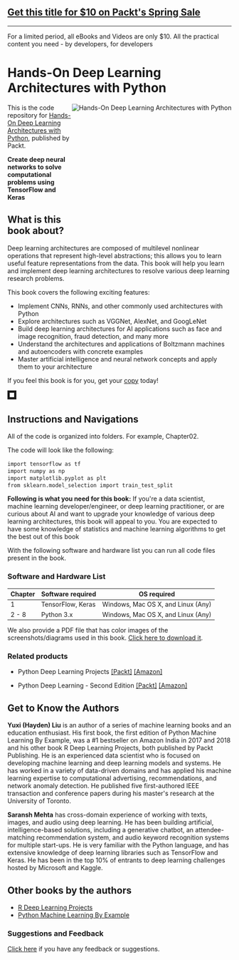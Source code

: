## [Get this title for $10 on Packt's Spring Sale](https://www.packt.com/B10283?utm_source=github&utm_medium=packt-github-repo&utm_campaign=spring_10_dollar_2022)
-----
For a limited period, all eBooks and Videos are only $10. All the practical content you need \- by developers, for developers

# Hands-On Deep Learning Architectures with Python

<a href="https://www2.packtpub.com/big-data-and-business-intelligence/hands-deep-learning-architectures-python?utm_source=github&utm_medium=repository&utm_campaign=9781788998086"><img src="https://www2.packtpub.com/sites/default/files/931210283Nner.png?utm_source=github&utm_medium=repository&utm_campaign=9781788998086" alt="Hands-On Deep Learning Architectures with Python" height="256px" align="right"></a>

This is the code repository for [Hands-On Deep Learning Architectures with Python](https://www2.packtpub.com/big-data-and-business-intelligence/hands-deep-learning-architectures-python?utm_source=github&utm_medium=repository&utm_campaign=9781788998086), published by Packt.

**Create deep neural networks to solve computational problems using TensorFlow and Keras**

## What is this book about?
Deep learning architectures are composed of multilevel nonlinear operations that represent high-level abstractions; this allows you to learn useful feature representations from the data. This book will help you learn and implement deep learning architectures to resolve various deep learning research problems.

This book covers the following exciting features:
* Implement CNNs, RNNs, and other commonly used architectures with Python
* Explore architectures such as VGGNet, AlexNet, and GoogLeNet
* Build deep learning architectures for AI applications such as face and image recognition, fraud detection, and many more
* Understand the architectures and applications of Boltzmann machines and autoencoders with concrete examples 
* Master artificial intelligence and neural network concepts and apply them to your architecture

If you feel this book is for you, get your [copy](https://www.amazon.com/dp/1788998081) today!

<a href="https://www.packtpub.com/?utm_source=github&utm_medium=banner&utm_campaign=GitHubBanner"><img src="https://raw.githubusercontent.com/PacktPublishing/GitHub/master/GitHub.png" 
alt="https://www.packtpub.com/" border="5" /></a>


## Instructions and Navigations
All of the code is organized into folders. For example, Chapter02.

The code will look like the following:
```
import tensorflow as tf
import numpy as np
import matplotlib.pyplot as plt
from sklearn.model_selection import train_test_split
```

**Following is what you need for this book:**
If you're a data scientist, machine learning developer/engineer, or deep learning practitioner, or are curious about AI and want to upgrade your knowledge of various deep learning architectures, this book will appeal to you. You are expected to have some knowledge of statistics and machine learning algorithms to get the best out of this book

With the following software and hardware list you can run all code files present in the book.

### Software and Hardware List

| Chapter  | Software required  | OS required                        |
| -------- | -------------------| -----------------------------------|
| 1        | TensorFlow, Keras  | Windows, Mac OS X, and Linux (Any) |
| 2 - 8    | Python 3.x         | Windows, Mac OS X, and Linux (Any) |


We also provide a PDF file that has color images of the screenshots/diagrams used in this book. [Click here to download it](https://www.packtpub.com/sites/default/files/downloads/9781788998086_ColorImages.pdf).


### Related products
* Python Deep Learning Projects [[Packt]](https://prod.packtpub.com/in/big-data-and-business-intelligence/python-deep-learning-projects?utm_source=github&utm_medium=repository&utm_campaign=9781788997096) [[Amazon]](https://www.amazon.com/dp/B07FNY2BZR)

* Python Deep Learning - Second Edition [[Packt]](https://prod.packtpub.com/in/big-data-and-business-intelligence/python-deep-learning-second-edition?utm_source=github&utm_medium=repository&utm_campaign=9781789348460) [[Amazon]](https://www.amazon.com/dp/B07KQ29CQ3)

## Get to Know the Authors
**Yuxi (Hayden) Liu**
is an author of a series of machine learning books and an education enthusiast. His first book, the first edition of Python Machine Learning By Example, was a #1 bestseller on Amazon India in 2017 and 2018 and his other book R Deep Learning Projects, both published by Packt Publishing.
He is an experienced data scientist who is focused on developing machine learning and deep learning models and systems. He has worked in a variety of data-driven domains and has applied his machine learning expertise to computational advertising, recommendations, and network anomaly detection. He published five first-authored IEEE transaction and conference papers during his master's research at the University of Toronto.

**Saransh Mehta**
has cross-domain experience of working with texts, images, and audio using deep learning. He has been building artificial, intelligence-based solutions, including a generative chatbot, an attendee-matching recommendation system, and audio keyword recognition systems for multiple start-ups. He is very familiar with the Python language, and has extensive knowledge of deep learning libraries such as TensorFlow and Keras. He has been in the top 10% of entrants to deep learning challenges hosted by Microsoft and Kaggle.


## Other books by the authors
* [R Deep Learning Projects](https://prod.packtpub.com/in/big-data-and-business-intelligence/r-deep-learning-projects?utm_source=github&utm_medium=repository&utm_campaign=9781788478403)
* [Python Machine Learning By Example](https://prod.packtpub.com/in/big-data-and-business-intelligence/python-machine-learning-example?utm_source=github&utm_medium=repository&utm_campaign=9781783553112)


### Suggestions and Feedback
[Click here](https://docs.google.com/forms/d/e/1FAIpQLSdy7dATC6QmEL81FIUuymZ0Wy9vH1jHkvpY57OiMeKGqib_Ow/viewform) if you have any feedback or suggestions.
